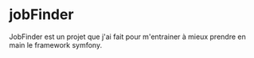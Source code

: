# jobFinder
JobFinder est un projet que j'ai fait pour m'entrainer à mieux prendre en main le framework symfony.

